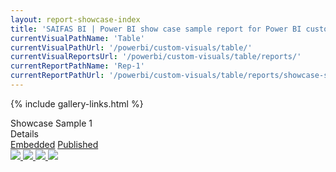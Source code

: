 ```yaml
---
layout: report-showcase-index
title: 'SAIFAS BI | Power BI show case sample report for Power BI custom visual - SAIFAS Table'
currentVisualPathName: 'Table'
currentVisualPathUrl: '/powerbi/custom-visuals/table/'
currentVisualReportsUrl: '/powerbi/custom-visuals/table/reports/'
currentReportPathName: 'Rep-1'
currentReportPathUrl: '/powerbi/custom-visuals/table/reports/showcase-sample-1/'
---
```

{% include gallery-links.html %}
<div class="home-body__title">Showcase Sample 1</div>
  <div class='columns-container'>
    <div class='left-column'>
      <div class='left-column__title'>Details</div>
      <a class='btn disabled' href='./embedded'>Embedded</a>
      <a class='btn' href='./published'>Published</a>
    </div>
    <div class='right-column'>
    <div id="lightgallery">
      <a href="/assets/images/showcase-1/empty.jpg">
          <img src="/assets/images/showcase-1/empty.jpg" />
      </a>
      <a href="/assets/images/showcase-1/empty.jpg">
          <img src="/assets/images/showcase-1/empty.jpg" />
      </a>
      <a href="/assets/images/showcase-1/empty.jpg">
          <img src="/assets/images/showcase-1/empty.jpg" />
      </a>
      <a href="/assets/images/showcase-1/empty.jpg">
          <img src="/assets/images/showcase-1/empty.jpg" />
      </a>
    </div>
  </div>
</div>
